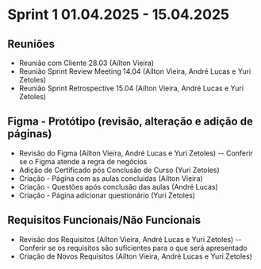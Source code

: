 # Sprint 1 01.04.2025 - 15.04.2025

## Reuniões
- Reunião com Cliente 28.03 (Aílton Vieira)
- Reunião Sprint Review Meeting 14.04 (Aílton Vieira, André Lucas e Yuri Zetoles)
- Reunião Sprint Retrospective 15.04 (Aílton Vieira, André Lucas e Yuri Zetoles)

## Figma - Protótipo (revisão, alteração e adição de páginas)
- Revisão do Figma (Aílton Vieira, André Lucas e Yuri Zetoles)
-- Conferir se o Figma atende a regra de negócios
- Adição de Certificado pós Conclusão de Curso (Yuri Zetoles)
- Criação - Página com as aulas concluídas (Aílton Vieira)
- Criação - Questões após conclusão das aulas (André Lucas)
- Criação - Página adicionar questionário (Yuri Zetoles)

## Requisitos Funcionais/Não Funcionais
- Revisão dos Requisitos (Aílton Vieira, André Lucas e Yuri Zetoles)
-- Conferir se os requisitos são suficientes para o que será apresentado
- Criação de Novos Requisitos (Aílton Vieira, André Lucas e Yuri Zetoles)
